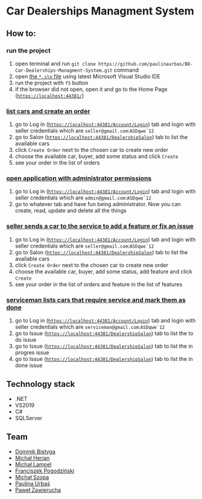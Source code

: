 
# Car Dealerships Managment System

## How to:

### run the project
1. open terminal and run `git clone https://github.com/paulinaurbas/BD-Car-Dealerships-Managment-System.git` command
2. open [the `*.sln` file](https://github.com/paulinaurbas/BD-Car-Dealerships-Managment-System/blob/master/BD-CDMS/BD-CDMS.sln) using latest Microsoft Visual Studio IDE
3. run the project with `f5` button
4. if the browser did not open, open it and go to the Home Page ([`https://localhost:44381/`](https://localhost:44381/))

### [list cars and create an order](https://github.com/paulinaurbas/BD-Car-Dealerships-Managment-System/issues/5)
1. go to Log in ([`https://localhost:44381/Account/Login`](https://localhost:44381/Account/Login)) tab and login with seller credentials which are ```seller@gmail.com```:```ASDqwe`12```
2. go to Salon ([`https://localhost:44381/DealershipSalon`](https://localhost:44381/DealershipSalon)) tab to list the available cars
3. click `Create Order` next to the chosen car to create new order
4. choose the available car, buyer, add some status and click `Create`
5. see your order in the list of orders

### [open application with administrator permissions](https://github.com/paulinaurbas/BD-Car-Dealerships-Managment-System/issues/2)
1. go to Log in ([`https://localhost:44381/Account/Login`](https://localhost:44381/Account/Login)) tab and login with seller credentials which are ```admin@gmail.com```:```ASDqwe`12```
2. go to whatever tab and have fun being administrator. Now you can create, read, update and delete all the things

### [seller sends a car to the service to add a feature or fix an issue](https://github.com/paulinaurbas/BD-Car-Dealerships-Managment-System/issues/6)
1. go to Log in ([`https://localhost:44381/Account/Login`](https://localhost:44381/Account/Login)) tab and login with seller credentials which are ```seller@gmail.com```:```ASDqwe`12```
2. go to Salon ([`https://localhost:44381/DealershipSalon`](https://localhost:44381/DealershipSalon)) tab to list the available cars
3. click `Create Order` next to the chosen car to create new order
4. choose the available car, buyer, add some status, add feature and click `Create`
5. see your order in the list of orders and feature in the list of features

### [serviceman lists cars that require service and mark them as done](https://github.com/paulinaurbas/BD-Car-Dealerships-Managment-System/issues/4)
1. go to Log in ([`https://localhost:44381/Account/Login`](https://localhost:44381/Account/Login)) tab and login with seller credentials which are ```serviceman@gmail.com```:```ASDqwe`12```
2. go to Issue ([`https://localhost:44381/DealershipSalon`](https://localhost:44381/Issue)) tab to list the to do issue 
3. go to Issue ([`https://localhost:44381/DealershipSalon`](https://localhost:44381/Issue/IndexServiceman)) tab to list the in progres issue
4. go to Issue ([`https://localhost:44381/DealershipSalon`](https://localhost:44381/Issue/IndexHistory)) tab to list the in done issue 

## Technology stack
- .NET
- VS2019
- C#
- SQLServer

## Team
- [Dominik Bistyga](https://github.com/dominikbis)
- [Michał Herjan](https://github.com/Argo123)
- [Michał Lampel](https://github.com/Swagsen)
- [Franciszek Pogodziński](https://github.com/franpog859)
- [Michał Szopa](https://github.com/SchopenXD)
- [Paulina Urbaś](https://github.com/paulinaurbas)
- [Paweł Zawierucha](https://github.com/PawZawDev)
